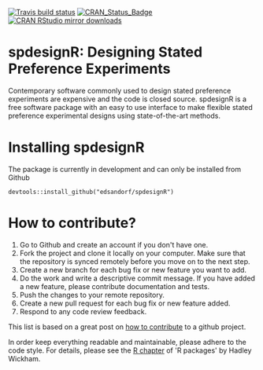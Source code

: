 <!-- badges: start -->
[![Travis build status](https://travis-ci.com/edsandorf/spdesignR.svg?branch=master)](https://travis-ci.com/edsandorf/spdesignR)
[![CRAN_Status_Badge](http://www.r-pkg.org/badges/version-last-release/spdesignR)](https://cran.r-project.org/package=spdesignR)
[![CRAN RStudio mirror downloads](http://cranlogs.r-pkg.org/badges/spdesignR)](http://www.r-pkg.org/pkg/spdesignR)
<!-- badges: end -->

# spdesignR: Designing Stated Preference Experiments

Contemporary software commonly used to design stated preference experiments are expensive and the code is closed source. spdesignR is a free software package with an easy to use interface to make flexible stated preference experimental designs using state-of-the-art methods. 

# Installing spdesignR
The package is currently in development and can only be installed from Github

`devtools::install_github("edsandorf/spdesignR")`

# How to contribute?
1. Go to Github and create an account if you don't have one.
2. Fork the project and clone it locally on your computer. Make sure that the repository is synced remotely before you move on to the next step.
3. Create a new branch for each bug fix or new feature you want to add.
4. Do the work and write a descriptive commit message. If you have added a new feature, please contribute documentation and tests. 
5. Push the changes to your remote repository.
6. Create a new pull request for each bug fix or new feature added.
7. Respond to any code review feedback.


This list is based on a great post on [how to contribute](https://akrabat.com/the-beginners-guide-to-contributing-to-a-github-project/) to a github project. 

In order keep everything readable and maintainable, please adhere to the code style. For details, please see the [R chapter](http://r-pkgs.had.co.nz/r.html) of 'R packages' by Hadley Wickham.
